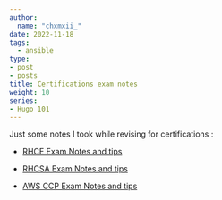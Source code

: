 ```yaml
---
author:
  name: "chxmxii_"
date: 2022-11-18
tags:
  - ansible
type:
- post
- posts
title: Certifications exam notes
weight: 10
series:
- Hugo 101
---
```


Just some notes I took while revising for certifications :

- [RHCE Exam Notes and tips](http://localhost:1313/Porteflio/rhce/main.html)

- [RHCSA Exam Notes and tips](https://chxmxii.gitbook.io/system-management-tasks/)
    
- [AWS CCP Exam Notes and tips](https://chxmxii.gitbook.io/aws-ccp/)